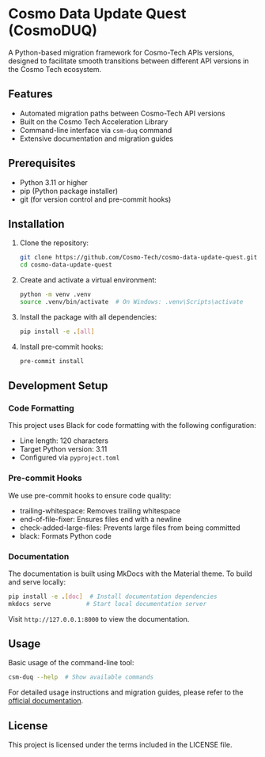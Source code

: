 # Cosmo Data Update Quest (CosmoDUQ)

A Python-based migration framework for Cosmo-Tech APIs versions, designed to facilitate smooth transitions between different API versions in the Cosmo Tech ecosystem.

## Features

- Automated migration paths between Cosmo-Tech API versions
- Built on the Cosmo Tech Acceleration Library
- Command-line interface via `csm-duq` command
- Extensive documentation and migration guides

## Prerequisites

- Python 3.11 or higher
- pip (Python package installer)
- git (for version control and pre-commit hooks)

## Installation

1. Clone the repository:
   ```bash
   git clone https://github.com/Cosmo-Tech/cosmo-data-update-quest.git
   cd cosmo-data-update-quest
   ```

2. Create and activate a virtual environment:
   ```bash
   python -m venv .venv
   source .venv/bin/activate  # On Windows: .venv\Scripts\activate
   ```

3. Install the package with all dependencies:
   ```bash
   pip install -e .[all]
   ```

4. Install pre-commit hooks:
   ```bash
   pre-commit install
   ```

## Development Setup

### Code Formatting

This project uses Black for code formatting with the following configuration:
- Line length: 120 characters
- Target Python version: 3.11
- Configured via `pyproject.toml`

### Pre-commit Hooks

We use pre-commit hooks to ensure code quality:
- trailing-whitespace: Removes trailing whitespace
- end-of-file-fixer: Ensures files end with a newline
- check-added-large-files: Prevents large files from being committed
- black: Formats Python code

### Documentation

The documentation is built using MkDocs with the Material theme. To build and serve locally:

```bash
pip install -e .[doc]  # Install documentation dependencies
mkdocs serve          # Start local documentation server
```

Visit `http://127.0.0.1:8000` to view the documentation.

## Usage

Basic usage of the command-line tool:

```bash
csm-duq --help  # Show available commands
```

For detailed usage instructions and migration guides, please refer to the [official documentation](https://cosmo-tech.github.io/cosmo-data-update-quest).

## License

This project is licensed under the terms included in the LICENSE file.
